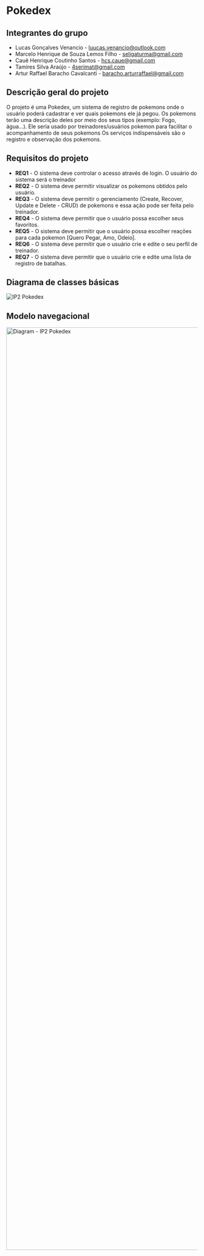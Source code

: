 # Pokedex

## Integrantes do grupo 
 * Lucas Gonçalves Venancio - luucas.venancio@outlook.com
 * Marcelo Henrique de Souza Lemos Filho - seligaturma@gmail.com 
 * Cauê Henrique Coutinho Santos - hcs.caue@gmail.com
 * Tamires Silva Araújo - 4serimat@gmail.com
 * Artur Raffael Baracho Cavalcanti - baracho.arturraffael@gmail.com

## Descrição geral do projeto  
 O projeto é uma Pokedex, um sistema de registro de pokemons onde o usuário poderá cadastrar e ver quais pokemons ele já pegou.
 Os pokemons terão uma descrição deles por meio dos seus tipos (exemplo: Fogo, água...).
 Ele seria usado por treinadores/usuários pokemon para facilitar o acompanhamento de seus pokemons
 Os serviços indispensáveis são o registro e observação dos pokemons.
 

## Requisitos do projeto
 * **REQ1** - O sistema deve controlar o acesso através de login. O usuário do sistema será o treinador
 * **REQ2** - O sistema deve permitir visualizar os pokemons obtidos pelo usuário.
 * **REQ3** - O sistema deve permitir o gerenciamento (Create, Recover, Update e Delete - CRUD) de pokemons e essa ação pode ser feita pelo treinador.
 * **REQ4** - O sistema deve permitir que o usuário possa escolher seus favoritos.
 * **REQ5** - O sistema deve permitir que o usuário possa escolher reações para cada pokemon [Quero Pegar, Amo, Odeio].
 * **REQ6** - O sistema deve permitir que o usuário crie e edite o seu perfil de treinador.
 * **REQ7** - O sistema deve permitir que o usuário crie e edite uma lista de registro de batalhas.

## Diagrama de classes básicas
![IP2  Pokedex](https://user-images.githubusercontent.com/48563952/186936520-c2461387-29e6-4d55-b75e-28091ddbc528.png)

## Modelo navegacional
<img width="2432" alt="Diagram -  IP2  Pokedex" src="https://user-images.githubusercontent.com/83479941/193089001-a7042938-a4c9-454f-b335-4a170c62bdf0.png">
